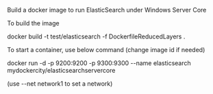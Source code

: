 Build a docker image to run ElasticSearch under Windows Server Core

To build the image

docker build -t test/elasticsearch -f DockerfileReducedLayers .

To start a container, use below command (change image id if needed)

docker run -d -p 9200:9200 -p 9300:9300 --name elasticsearch mydockercity/elasticsearchservercore

(use --net network1 to set a network)

